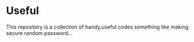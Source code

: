 # Useful
This repository is a collection of handy,useful codes something like making secure random password...
